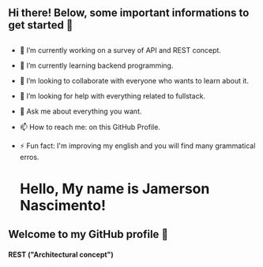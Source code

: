 ## Hi there! Below, some important informations to get started 👋

##
- 🔭 I’m currently working on a survey of API and REST concept.
- 🌱 I’m currently learning backend programming. 
- 👯 I’m looking to collaborate with everyone who wants to learn about it.
- 🤔 I’m looking for help with everything related to fullstack.
- 💬 Ask me about everything you want.
- 📫 How to reach me: on this GitHub Profile.
- ⚡ Fun fact: I'm improving my english and you will find many grammatical erros.


  # Hello, My name is Jamerson Nascimento! 
 ## Welcome to my GitHub profile 👋

 #### REST ("Architectural concept")
 
